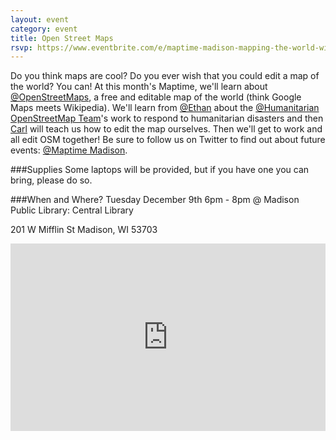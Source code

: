 ```yaml
---
layout: event
category: event
title: Open Street Maps
rsvp: https://www.eventbrite.com/e/maptime-madison-mapping-the-world-with-openstreetmap-tickets-14741316675
---
```

Do you think maps are cool? Do you ever wish that you could edit a map of the world? You can!
At this month's Maptime, we'll learn about [@OpenStreetMaps](http://www.openstreetmap.org/#map=15/43.0752/-89.3992), a free and editable map of the world (think Google Maps meets Wikipedia). We'll learn from [@Ethan](https://twitter.com/ethan_nelson) about the [@Humanitarian OpenStreetMap Team](http://hot.openstreetmap.org/)'s work to respond to humanitarian disasters and then [Carl](https://twitter.com/northlandiguana) will teach us how to edit the map ourselves. 
Then we'll get to work and all edit OSM together! 
Be sure to follow us on Twitter to find out about future events: [@Maptime Madison](https://twitter.com/MaptimeMadison).

###Supplies
Some laptops will be provided, but if you have one you can bring, please do so.

###When and Where? 
Tuesday December 9th 6pm - 8pm @ Madison Public Library: Central Library 

201 W Mifflin St Madison, WI 53703

<iframe frameborder="0" width="100%" height="300" src="http://bl.ocks.org/d/5728fa98c5d97a623417"></iframe>